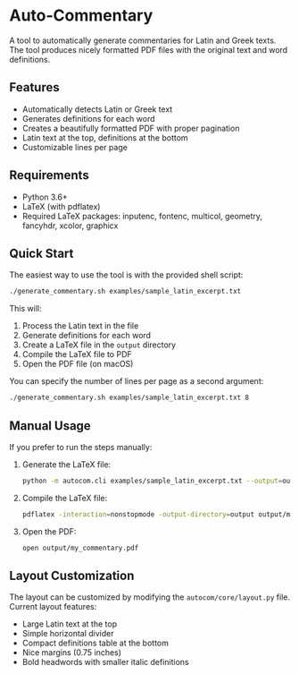 # Auto-Commentary

A tool to automatically generate commentaries for Latin and Greek texts. The tool produces nicely formatted PDF files with the original text and word definitions.

## Features

- Automatically detects Latin or Greek text
- Generates definitions for each word
- Creates a beautifully formatted PDF with proper pagination
- Latin text at the top, definitions at the bottom
- Customizable lines per page

## Requirements

- Python 3.6+
- LaTeX (with pdflatex)
- Required LaTeX packages: inputenc, fontenc, multicol, geometry, fancyhdr, xcolor, graphicx

## Quick Start

The easiest way to use the tool is with the provided shell script:

```bash
./generate_commentary.sh examples/sample_latin_excerpt.txt
```

This will:
1. Process the Latin text in the file
2. Generate definitions for each word
3. Create a LaTeX file in the `output` directory
4. Compile the LaTeX file to PDF
5. Open the PDF file (on macOS)

You can specify the number of lines per page as a second argument:

```bash
./generate_commentary.sh examples/sample_latin_excerpt.txt 8
```

## Manual Usage

If you prefer to run the steps manually:

1. Generate the LaTeX file:
   ```bash
   python -m autocom.cli examples/sample_latin_excerpt.txt --output=output/my_commentary.tex --lines-per-page=10 --show-language-stats
   ```

2. Compile the LaTeX file:
   ```bash
   pdflatex -interaction=nonstopmode -output-directory=output output/my_commentary.tex
   ```

3. Open the PDF:
   ```bash
   open output/my_commentary.pdf
   ```

## Layout Customization

The layout can be customized by modifying the `autocom/core/layout.py` file. Current layout features:
- Large Latin text at the top
- Simple horizontal divider
- Compact definitions table at the bottom
- Nice margins (0.75 inches)
- Bold headwords with smaller italic definitions

